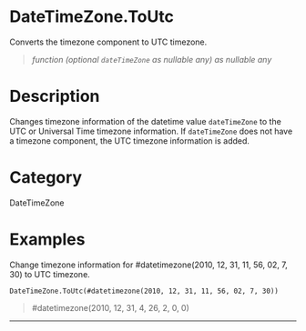 # DateTimeZone.ToUtc
Converts the timezone component to UTC timezone.
> _function (optional <code>dateTimeZone</code> as nullable any) as nullable any_

# Description 
Changes timezone information of the datetime value <code>dateTimeZone</code> to the UTC or Universal Time timezone information.
    If <code>dateTimeZone</code> does not have a timezone component, the UTC timezone information is added.
# Category 
DateTimeZone
# Examples 
Change timezone information for #datetimezone(2010, 12, 31, 11, 56, 02, 7, 30) to UTC timezone.
```
DateTimeZone.ToUtc(#datetimezone(2010, 12, 31, 11, 56, 02, 7, 30))
```
> #datetimezone(2010, 12, 31, 4, 26, 2, 0, 0)
***

